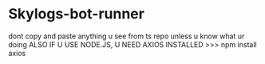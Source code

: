 # Skylogs-bot-runner
dont copy and paste anything u see from ts repo unless u know what ur doing
ALSO IF U USE NODE.JS, U NEED AXIOS INSTALLED >>> npm install axios
